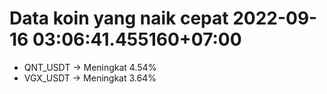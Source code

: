# Data koin yang naik cepat 2022-09-16 03:06:41.455160+07:00

* QNT_USDT -> Meningkat 4.54%
* VGX_USDT -> Meningkat 3.64%
